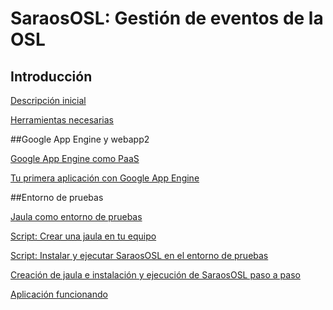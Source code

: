 # SaraosOSL: Gestión de eventos de la OSL 

## Introducción

[Descripción inicial](https://github.com/miguelfabre/Proyecto/blob/master/README.md)

[Herramientas necesarias](https://github.com/miguelfabre/Proyecto/blob/master/documentacion/requeriments.md)


##Google App Engine y webapp2

[Google App Engine como PaaS](https://github.com/miguelfabre/Proyecto/blob/master/documentacion/gap_como_paas.md)

[Tu primera aplicación con Google App Engine](https://github.com/miguelfabre/Proyecto/blob/master/documentacion/primera_app_gap.md)


##Entorno de pruebas

[Jaula como entorno de pruebas](https://github.com/miguelfabre/Proyecto/blob/master/documentacion/jaulas_chroot.md)

[Script: Crear una jaula en tu equipo](https://github.com/miguelfabre/Proyecto/blob/master/documentacion/crear_jaula.md)

[Script: Instalar y ejecutar SaraosOSL en el entorno de pruebas](/home/miguel/Escritorio/IV2/GII-2014/Proyecto/documentacion/instalacion_saraososl.md)

[Creación de jaula e instalación y ejecución de SaraosOSL paso a paso](/home/miguel/Escritorio/IV2/GII-2014/Proyecto/documentacion/saraososl_paso_a_paso.md)

[Aplicación funcionando](http://pruebadriveiv.appspot.com/)
